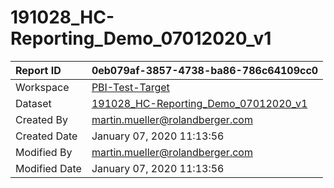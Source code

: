 



# 191028_HC-Reporting_Demo_07012020_v1

|Report ID|0eb079af-3857-4738-ba86-786c64109cc0|
| :--- | :--- |
|Workspace|[PBI-Test-Target](../Workspaces/PBI-Test-Target.md)|
|Dataset|[191028_HC-Reporting_Demo_07012020_v1](../Datasets/191028_HC-Reporting_Demo_07012020_v1.md)|
|Created By|martin.mueller@rolandberger.com|
|Created Date|January 07, 2020 11:13:56|
|Modified By|martin.mueller@rolandberger.com|
|Modified Date|January 07, 2020 11:13:56|
